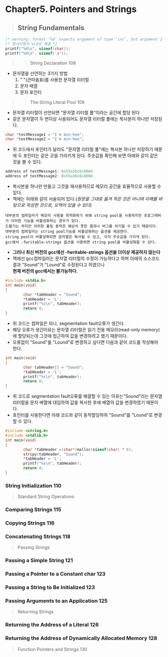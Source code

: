 # Chapter5. Pointers and Strings 

> ## String Fundamentals
`````c
/* warning: format ‘%d’ expects argument of type ‘int’, but argument 2 has type ‘long unsigned int’ */
/* 형식지정자 %ld로 해결 */
printf("%d\n", sizeof(char));
printf("%d\n", sizeof('a')); 
`````
>> String Declaration 108  
- 문자열을 선언하는 3가지 방법  
  1. " "(큰따옴표)를 사용한 문자열 리터럴
  2. 문자 배열
  3. 문자 포인터  

>> The String Literal Pool 109  
- 문자열 리터럴이 선언되면 "문자열 리터럴 풀"이라는 공간에 할당 된다  
- 같은 문자열이 두 번이상 사용되어도 문자열 리터럴 풀에는 복사본이 하나만 저장된다.  
```c
char *testMessage1 = "I'm min-hee";
char *testMessage2 = "I'm min-hee";
```
- 위 코드에서 포인터가 달라도 "문자열 리터럴 풀"에는 복사본 하나만 저장하기 때문에 두 포인터는 같은 곳을 가리키게 된다. 주솟값을 확인해 보면 아래와 같이 같은 것을 볼 수 있다.  
````c
address of testMessage1: 0x55a3bc6c8004
address of testMessage2: 0x55a3bc6c8004
````
- 복사본을 하나만 만들고 그것을 재사용하므로 메모리 공간을 효율적으로 사용할 수 있다. 
- 책에는 아래와 같이 서술되어 있다.(*원문을 그대로 옮겨 적은 것은 아니며 이해를 바탕으로 작성한 것으로, 오역이 있을 수 있다*)
````   
대부분의 컴파일러가 메모리 사용을 최적화하기 위해 string pool을 사용하지만 프로그래머가 이러한 기능을 비활성화하는 경우가 있다.   
드물기는 하지만 이러한 풀링 동작은 예상치 못한 결과나 버그를 야기할 수 있기 때문이다.   
대부분의 컴파일러는 string pool기능을 비활성화하는 옵션을 제공한다.   
string pool이 비활성화되면 문자열은 복사될 수 있고, 각각 주솟값을 가지게 된다.   
gcc에서 -fwritable-strings 옵션을 사용하면 string pool을 비활성화할 수 있다.
`````
- **그러나 최신 버전의 gcc에선 -fwritable-strings 옵션을 더이상 제공하지 않는다** 
- 책에선 gcc컴파일러는 문자열 리터럴의 수정이 가능하다고 하며 아래의 소스코드 결과 "Sound"가 "Lound"로 수정된다고 하였으나   
  **현재 버전의 gcc에서는 불가능하다.** 

````c
#include <stdio.h>
int main(void)
{
        char *tabHeader = "Sound";
        *tabHeader = 'L';
        printf("%s\n", tabHeader);
        return 0;
}
````
- 위 코드는 컴파일은 되나, segmentation fault오류가 생긴다.
- 해당 오류가 생긴이유는 문자열 리터럴은 읽기 전용 메모리(read-only memory)에 할당되는데 그것에 접근하여 값을 변경하려고 했기 때문이다. 
- 오류없이 "Sound"를 "Lound"로 변경하고 싶다면 다음과 같이 코드를 작성해야 한다. 

````c
int main(void)
{
        char tabHeader[] = "Sound";
        *tabHeader = 'L';
        printf("%s\n", tabHeader);
        return 0;
}
````

- 위 코드로 segmentation fault오류를 해결할 수 있는 이유는"Sound"라는 문자열 리터럴을 문자 배열에 대입하여 값을 복사한 후에 배열의 값을 변경하였기 때문이다. 
- 포인터를 사용한다면 아래 코드와 같이 동적할당하여 "Sound"를 "Lound"로 변경할 수 있다.
  
`````c
#include <string.h>
#include <stdlib.h>
int main(void)
{
        char *tabHeader =(char*)malloc(sizeof(char) * 6);
        strcpy(tabHeader, "Sound");
        *tabHeader = 'L';
        printf("%s\n", tabHeader);
        return 0;
}
`````
### String Initialization 110

> Standard String Operations 

### Comparing Strings 115
### Copying Strings 116
### Concatenating Strings 118

> Passing Strings 
### Passing a Simple String 121
### Passing a Pointer to a Constant char 123
### Passing a String to Be Initialized 123
### Passing Arguments to an Application 125

> Returning Strings
### Returning the Address of a Literal 126
### Returning the Address of Dynamically Allocated Memory 128

> Function Pointers and Strings 130
